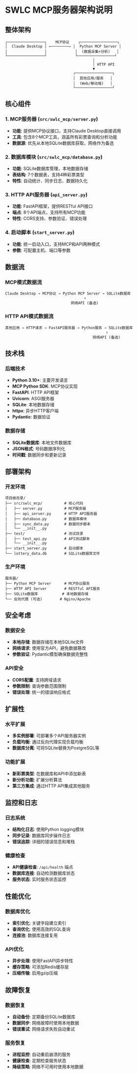 # SWLC MCP服务器架构说明

## 整体架构

```
┌─────────────────┐    MCP协议    ┌─────────────────┐
│  Claude Desktop │ ←────────→ │  Python MCP Server │
│                 │             │  (数据采集+分析)   │
└─────────────────┘             └─────────────────┘
                                        │
                                        │ HTTP API
                                        ▼
                               ┌─────────────────┐
                               │  其他应用/服务   │
                               │  (Web/移动端)   │
                               └─────────────────┘
```

## 核心组件

### 1. MCP服务器 (`src/swlc_mcp/server.py`)
- **功能**: 提供MCP协议接口，支持Claude Desktop直接调用
- **工具**: 包含8个MCP工具，涵盖所有彩票查询和分析功能
- **数据源**: 优先从本地SQLite数据库获取，网络作为备选

### 2. 数据库模块 (`src/swlc_mcp/database.py`)
- **功能**: SQLite数据库管理，本地数据存储
- **表结构**: 7个数据表，支持4种彩票类型
- **特性**: 自动统计、同步日志、数据持久化

### 3. HTTP API服务器 (`api_server.py`)
- **功能**: FastAPI框架，提供RESTful API接口
- **端点**: 8个API端点，支持所有MCP功能
- **特性**: CORS支持、参数验证、错误处理

### 4. 启动脚本 (`start_server.py`)
- **功能**: 统一启动入口，支持MCP和API两种模式
- **参数**: 可配置主机、端口等参数

## 数据流

### MCP模式数据流
```
Claude Desktop → MCP协议 → Python MCP Server → SQLite数据库
                                    ↓
                              网络API (备选)
```

### HTTP API模式数据流
```
其他应用 → HTTP请求 → FastAPI服务器 → Python服务 → SQLite数据库
                                              ↓
                                        网络API (备选)
```

## 技术栈

### 后端技术
- **Python 3.10+**: 主要开发语言
- **MCP Python SDK**: MCP协议实现
- **FastAPI**: HTTP API框架
- **Uvicorn**: ASGI服务器
- **SQLite**: 本地数据存储
- **httpx**: 异步HTTP客户端
- **Pydantic**: 数据验证

### 数据存储
- **SQLite数据库**: 本地文件数据库
- **JSON格式**: 号码数据序列化
- **时间戳**: 数据同步和更新记录

## 部署架构

### 开发环境
```
项目根目录/
├── src/swlc_mcp/          # 核心代码
│   ├── server.py          # MCP服务器
│   ├── api_server.py      # HTTP API服务器
│   ├── database.py        # 数据库模块
│   ├── sync_data.py       # 数据同步脚本
│   └── __init__.py
├── test/                  # 测试目录
│   ├── test_api.py        # API测试脚本
│   └── __init__.py
├── start_server.py        # 启动脚本
└── lottery_data.db        # SQLite数据库文件
```

### 生产环境
```
服务器/
├── Python MCP Server      # MCP协议服务
├── HTTP API Server        # RESTful API服务
├── SQLite数据库           # 本地数据存储
└── 反向代理 (可选)        # Nginx/Apache
```

## 安全考虑

### 数据安全
- **本地存储**: 数据存储在本地SQLite文件
- **网络请求**: 使用官方API，避免数据篡改
- **参数验证**: Pydantic模型确保数据完整性

### API安全
- **CORS配置**: 支持跨域请求
- **参数限制**: 查询参数范围限制
- **错误处理**: 统一的错误响应格式

## 扩展性

### 水平扩展
- **多实例部署**: 可部署多个API服务器实例
- **负载均衡**: 通过反向代理实现负载均衡
- **数据库分离**: 可将SQLite替换为PostgreSQL等

### 功能扩展
- **新彩票类型**: 在数据库和API中添加新表
- **新分析功能**: 扩展分析算法
- **第三方集成**: 通过HTTP API集成其他服务

## 监控和日志

### 日志系统
- **结构化日志**: 使用Python logging模块
- **同步记录**: 数据库同步操作日志
- **错误追踪**: 详细的错误信息和堆栈

### 健康检查
- **API健康检查**: `/api/health` 端点
- **数据库连接**: 自动检测数据库状态
- **服务状态**: 实时服务状态监控

## 性能优化

### 数据库优化
- **索引优化**: 关键字段建立索引
- **查询优化**: 使用高效的SQL查询
- **连接池**: 数据库连接复用

### API优化
- **异步处理**: 使用FastAPI异步特性
- **缓存策略**: 可添加Redis缓存层
- **压缩传输**: 启用gzip压缩

## 故障恢复

### 数据恢复
- **自动备份**: 定期备份SQLite数据库
- **数据同步**: 网络故障时使用本地数据
- **错误重试**: 网络请求失败自动重试

### 服务恢复
- **进程监控**: 自动重启崩溃的服务
- **健康检查**: 定期检查服务状态
- **降级策略**: 网络不可用时使用本地数据
